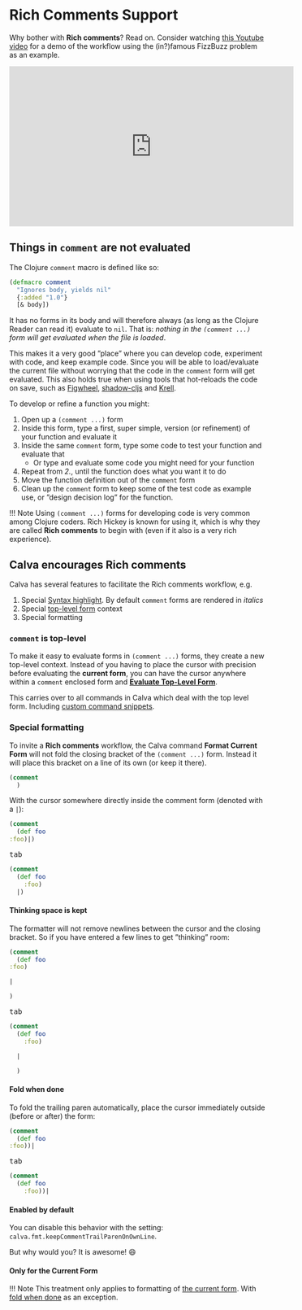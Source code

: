 # Rich Comments Support

Why bother with **Rich comments**? Read on. Consider watching [this Youtube video](https://www.youtube.com/watch?v=d0K1oaFGvuQ) for a demo of the workflow using the (in?)famous FizzBuzz problem as an example.

<iframe width="560" height="315" src="https://www.youtube.com/embed/d0K1oaFGvuQ" title="YouTube video player" frameborder="0" allow="accelerometer; autoplay; clipboard-write; encrypted-media; gyroscope; picture-in-picture" allowfullscreen></iframe>

## Things in `comment` are not evaluated

The Clojure `comment` macro is defined like so:

```clojure
(defmacro comment
  "Ignores body, yields nil"
  {:added "1.0"}
  [& body])
```

It has no forms in its body and will therefore always (as long as the Clojure Reader can read it) evaluate to `nil`. That is: _nothing in the `(comment ...)` form will get evaluated when the file is loaded_.

This makes it a very good ”place” where you can develop code, experiment with code, and keep example code. Since you will be able to load/evaluate the current file without worrying that the code in the `comment` form will get evaluated. This also holds true when using tools that hot-reloads the code on save, such as [Figwheel](https://figwheel.org), [shadow-cljs](https://github.com/thheller/shadow-cljs) and [Krell](https://calva.io/krell/).

To develop or refine a function you might:

1. Open up a `(comment ...)` form
1. Inside this form, type a first, super simple, version (or refinement) of your function and evaluate it
1. Inside the same `comment` form, type some code to test your function and evaluate that
    * Or type and evaluate some code you might need for your function
1. Repeat from *2.*, until the function does what you want it to do
1. Move the function definition out of the `comment` form
1. Clean up the `comment` form to keep some of the test code as example use, or ”design decision log” for the function.

!!! Note
    Using `(comment ...)` forms for developing code is very common among Clojure coders. Rich Hickey is known for using it, which is why they are called **Rich comments** to begin with (even if it also is a very rich experience).

## Calva encourages Rich comments

Calva has several features to facilitate the Rich comments workflow, e.g.

1. Special [Syntax highlight](customizing.md#calva-highlight). By default `comment` forms are rendered in _italics_
1. Special [top-level form](evaluation.md#current-top-level-form) context
1. Special formatting

### `comment` is top-level

To make it easy to evaluate forms in `(comment ...)` forms, they create a new top-level context. Instead of you having to place the cursor with precision before evaluating the **current form**, you can have the cursor anywhere within a `comment` enclosed form and [**Evaluate Top-Level Form**](evaluation.md#current-top-level-form).

This carries over to all commands in Calva which deal with the top level form. Including [custom command snippets](custom-commands.md).

### Special formatting

To invite a **Rich comments** workflow, the Calva command **Format Current Form** will not fold the closing bracket of the `(comment ...)` form. Instead it will place this bracket on a line of its own (or keep it there).

```clojure
(comment
  )
```

With the cursor somewhere directly inside the comment form (denoted with a `|`):

```clojure
(comment
  (def foo
:foo)|)
```

<kbd>tab</kbd>

```clojure
(comment
  (def foo
    :foo)
  |)
```

#### Thinking space is kept

The formatter will not remove newlines between the cursor and the closing bracket. So if you have entered a few lines to get ”thinking” room:

```clojure
(comment
  (def foo
:foo)

|

)
```

<kbd>tab</kbd>

```clojure
(comment
  (def foo
    :foo)

  |

  )
```

#### Fold when done

To fold the trailing paren automatically, place the cursor immediately outside (before or after) the form:

```clojure
(comment
  (def foo
:foo))|
```

<kbd>tab</kbd>

```clojure
(comment
  (def foo
    :foo))|
```

#### Enabled by default

You can disable this behavior with the setting: `calva.fmt.keepCommentTrailParenOnOwnLine`.

But why would you? It is awesome! 😄


#### Only for the Current Form

!!! Note
    This treatment only applies to formatting of [the current form](evaluation.md#current-form). With [fold when done](#fold-when-done) as an exception.
